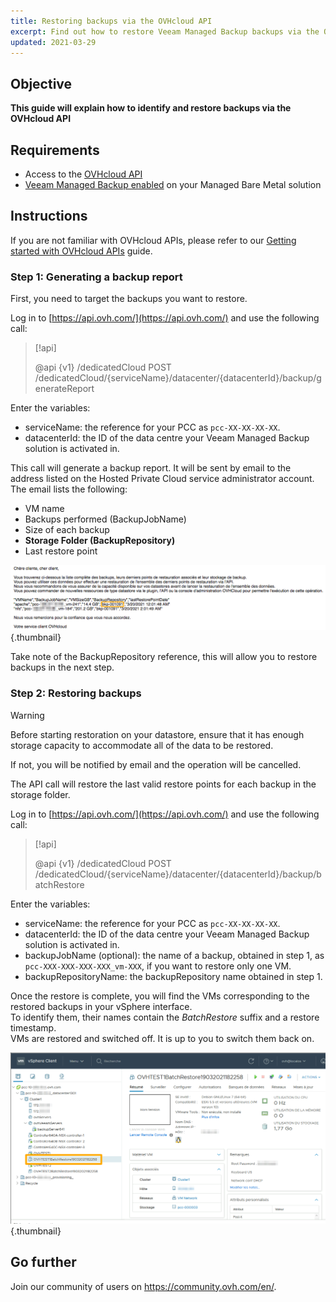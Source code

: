 ```yaml
---
title: Restoring backups via the OVHcloud API
excerpt: Find out how to restore Veeam Managed Backup backups via the OVHcloud API
updated: 2021-03-29
---
```


## Objective

**This guide will explain how to identify and restore backups via the OVHcloud API**

## Requirements

- Access to the [OVHcloud API](https://api.ovh.com/)
- [Veeam Managed Backup enabled](/pages/bare_metal_cloud/managed_bare_metal/veeam_backup_as_a_service) on your Managed Bare Metal solution

## Instructions

If you are not familiar with OVHcloud APIs, please refer to our [Getting started with OVHcloud APIs](/pages/manage_and_operate/api/first-steps) guide.

### Step 1: Generating a backup report

First, you need to target the backups you want to restore.

Log in to [https://api.ovh.com/](https://api.ovh.com/) and use the following call:

> [!api]
>
> @api {v1} /dedicatedCloud POST /dedicatedCloud/{serviceName}/datacenter/{datacenterId}/backup/generateReport

Enter the variables:

- serviceName: the reference for your PCC as `pcc-XX-XX-XX-XX`.
- datacenterId: the ID of the data centre your Veeam Managed Backup solution is activated in.

This call will generate a backup report. It will be sent by email to the address listed on the Hosted Private Cloud service administrator account.
<br>The email lists the following:

- VM name
- Backups performed (BackupJobName)
- Size of each backup
- **Storage Folder (BackupRepository)**
- Last restore point

![email](images/backup-report-email.png){.thumbnail}

Take note of the BackupRepository reference, this will allow you to restore backups in the next step.

### Step 2: Restoring backups

> [!warning]
>
> Before starting restoration on your datastore, ensure that it has enough storage capacity to accommodate all of the data to be restored.
>
> If not, you will be notified by email and the operation will be cancelled.

The API call will restore the last valid restore points for each backup in the storage folder.

Log in to [https://api.ovh.com/](https://api.ovh.com/) and use the following call:

> [!api]
>
> @api {v1} /dedicatedCloud POST /dedicatedCloud/{serviceName}/datacenter/{datacenterId}/backup/batchRestore
>

Enter the variables:

- serviceName: the reference for your PCC as `pcc-XX-XX-XX-XX`.
- datacenterId: the ID of the data centre your Veeam Managed Backup solution is activated in.
- backupJobName (optional): the name of a backup, obtained in step 1, as `pcc-XXX-XXX-XXX-XXX_vm-XXX`, if you want to restore only one VM.
- backupRepositoryName: the backupRepository name obtained in step 1.

Once the restore is complete, you will find the VMs corresponding to the restored backups in your vSphere interface.
<br>To identify them, their names contain the *BatchRestore* suffix and a restore timestamp.
<br>VMs are restored and switched off. It is up to you to switch them back on.

![vSphere](images/vcenter.png){.thumbnail}

## Go further

Join our community of users on <https://community.ovh.com/en/>.
